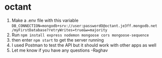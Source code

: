 # octant

1. Make a .env file with this variable `DB_CONNECTION=mongodb+srv://user:passwordO@octant.je3ff.mongodb.net/myFirstDatabase?retryWrites=true&w=majority`
2. Run `npm install express nodemon mongoose cors mongoose-sequence`
3. then enter `npm start` to get the server running
4. I used Postman to test the API but it should work with other apps as well
5. Let me know if you have any questions
-Raghav
